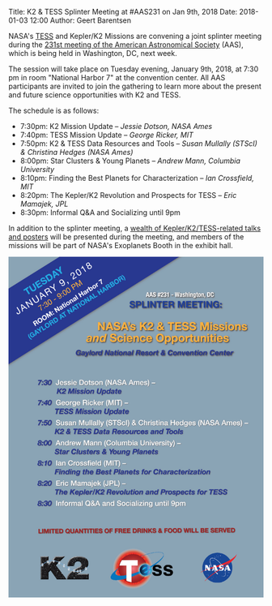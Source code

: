 Title: K2 & TESS Splinter Meeting at #AAS231 on Jan 9th, 2018
Date: 2018-01-03 12:00
Author: Geert Barentsen

NASA's [TESS](https://tess.gsfc.nasa.gov) and Kepler/K2 Missions
are convening a joint splinter meeting during the
[231st meeting of the American Astronomical Society](http://aas.org/meetings/aas231) (AAS),
which is being held in Washington, DC, next week.

The session will take place on Tuesday evening, January 9th, 2018,
at 7:30 pm in room "National Harbor 7" at the convention center.
All AAS participants are invited to join the gathering to learn more
about the present and future science opportunities with K2 and TESS.

The schedule is as follows:

 - 7:30pm: K2 Mission Update – <i>Jessie Dotson, NASA Ames</i>
 - 7:40pm: TESS Mission Update – <i>George Ricker, MIT</i> 
 - 7:50pm: K2 & TESS Data Resources and Tools –
   <i>Susan Mullally (STScI) & Christina Hedges (NASA Ames)</i>
 - 8:00pm: Star Clusters & Young Planets – <i>Andrew Mann, Columbia University</i>
 - 8:10pm: Finding the Best Planets for Characterization –
   <i>Ian Crossfield, MIT</i>
 - 8:20pm: The Kepler/K2 Revolution and Prospects for TESS – <i>Eric Mamajek, JPL</i>
 - 8:30pm: Informal Q&A and Socializing until 9pm

In addition to the splinter meeting, a [wealth of Kepler/K2/TESS-related
talks and posters](keplerk2-at-the-aas-231-january-2018-washington-dc.html)
will be presented during the meeting,
and members of the missions will be part of NASA's Exoplanets Booth in the exhibit hall.

<a href='images/news/aas231-splinter-meeting.jpg'><img src='images/news/aas231-splinter-meeting.jpg' class='img-responsive'></a>

